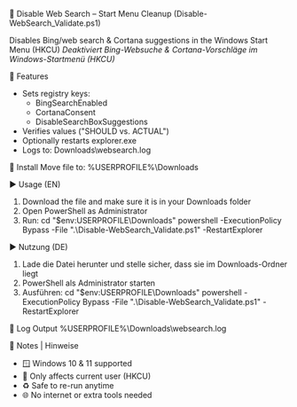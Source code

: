 🛑 Disable Web Search – Start Menu Cleanup (Disable-WebSearch_Validate.ps1)

Disables Bing/web search & Cortana suggestions in the Windows Start Menu (HKCU)
*Deaktiviert Bing-Websuche & Cortana-Vorschläge im Windows-Startmenü (HKCU)*

📄 Features
- Sets registry keys:
  - BingSearchEnabled
  - CortanaConsent
  - DisableSearchBoxSuggestions
- Verifies values ("SHOULD vs. ACTUAL")
- Optionally restarts explorer.exe
- Logs to: Downloads\websearch.log

📂 Install
Move file to:
%USERPROFILE%\Downloads

▶️ Usage (EN)
1. Download the file and make sure it is in your Downloads folder
2. Open PowerShell as Administrator
3. Run:
   cd "$env:USERPROFILE\Downloads"
   powershell -ExecutionPolicy Bypass -File ".\Disable-WebSearch_Validate.ps1" -RestartExplorer

▶️ Nutzung (DE)
1. Lade die Datei herunter und stelle sicher, dass sie im Downloads-Ordner liegt
2. PowerShell als Administrator starten
3. Ausführen:
   cd "$env:USERPROFILE\Downloads"
   powershell -ExecutionPolicy Bypass -File ".\Disable-WebSearch_Validate.ps1" -RestartExplorer


📁 Log Output
%USERPROFILE%\Downloads\websearch.log

🧠 Notes | Hinweise
- 🪟 Windows 10 & 11 supported
- 👤 Only affects current user (HKCU)
- ♻️ Safe to re-run anytime
- 🌐 No internet or extra tools needed
